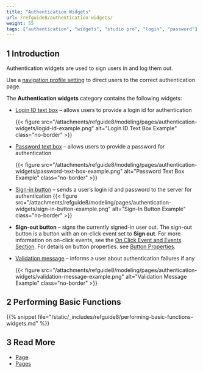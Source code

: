 ```yaml
---
title: "Authentication Widgets"
url: /refguide8/authentication-widgets/
weight: 55
tags: ["authentication", "widgets", "studio pro", "login", "password"]
---
```


## 1 Introduction

Authentication widgets are used to sign users in and log them out. 

Use a [navigation profile setting](/refguide8/navigation/#authentication) to direct users to the correct authentication page.

The **Authentication widgets** category contains the following widgets:

* [Login ID text box](/refguide8/login-id-text-box/) – allows users to provide a login id for authentication

    {{< figure src="/attachments/refguide8/modeling/pages/authentication-widgets/logid-id-example.png" alt="Login ID Text Box Example" class="no-border" >}}

* [Password text box](/refguide8/password-text-box/) – allows users to provide a password for authentication

    {{< figure src="/attachments/refguide8/modeling/pages/authentication-widgets/password-text-box-example.png" alt="Password Text Box Example" class="no-border" >}}

* [Sign-in button](/refguide8/sign-in-button/) – sends a user’s login id and password to the server for authentication
    {{< figure src="/attachments/refguide8/modeling/pages/authentication-widgets/sign-in-button-example.png" alt="Sign-In Button Example" class="no-border" >}}

* **Sign-out button** – signs the currently signed-in user out. The sign-out button is a button with an on-click event set to **Sign out**. For more information on on-click events, see the [On Click Event and Events Section](/refguide8/on-click-event/). For details on button properties. see [Button Properties](/refguide8/button-properties/).

* [Validation message](/refguide8/validation-message/) – informs a user about authentication failures if any

    {{< figure src="/attachments/refguide8/modeling/pages/authentication-widgets/validation-message-example.png" alt="Validation Message Example" class="no-border" >}}

## 2 Performing Basic Functions

{{% snippet file="/static/_includes/refguide8/performing-basic-functions-widgets.md" %}}

## 3 Read More

* [Page](/refguide8/page/)
* [Pages](/refguide8/pages/)
